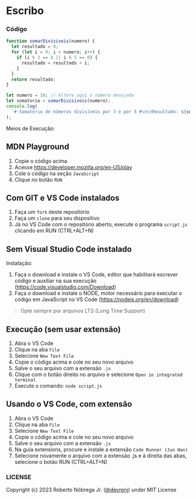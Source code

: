 # Escribo

### Código

```javascript
function somarDivisiveis(numero) {
  let resultado = 0;
  for (let i = 0; i < numero; i++) {
    if (i % 3 == 0 || i % 5 == 0) {
      resultado = resultado + i;
    }
  }
  return resultado;
}

let numero = 10; // Altere aqui o número desejado
let somatorio = somarDivisiveis(numero);
console.log(
  `# Somatório de números divisíveis por 3 e por 5 #\n\nResultado: ${somatorio}`
);
```

Meios de Execução:

## MDN Playground

1. Copie o código acima
2. Acesse <https://developer.mozilla.org/en-US/play>
3. Cole o código na seção `JavaScript`
4. Clique no botão `RUN`

## Com GIT e VS Code instalados

1. Faça um `fork` deste repositório
2. Faça um `clone` para seu dispositivo
3. Já no VS Code com o repositório aberto, execute o programa `script.js` clicando em RUN (CTRL+ALT+N)

## Sem Visual Studio Code instalado

Instalação:

1. Faça o download e instale o VS Code, editor que habilitará escrever código e auxiliar na sua execução (<https://code.visualstudio.com/Download>)
2. Faça o download e instale o NODE, motor necessário para executar o código em JavaScript no VS Code (<https://nodejs.org/en/download>)

> Opte sempre por arquivos LTS (Long Time Support)

## Execução (sem usar extensão)

1. Abra o VS Code
2. Clique na aba `File`
3. Selecione `New Text File`
4. Copie o código acima e cole no seu novo arquivo
5. Salve o seu arquivo com a extensão `.js`
6. Clique com o botão direito no arquivo e selecione `Open in integrated terminal`
7. Execute o comando: `node script.js`

## Usando o VS Code, com extensão

1. Abra o VS Code
2. Clique na aba `File`
3. Selecione `New Text File`
4. Copie o código acima e cole no seu novo arquivo
5. Salve o seu arquivo com a extensão `.js`
6. Na guia extensions, procure e instale a extensão `Code Runner (Jun Han)`
7. Selecione novamente o arquivo com a extensão .js e à direita das abas, selecione o botão RUN (CTRL+ALT+N)

### LICENSE

Copyright (c) 2023 Roberto Nóbrega Jr. ([@devrenj](https://www.github.com/devrenj)) under MIT License
